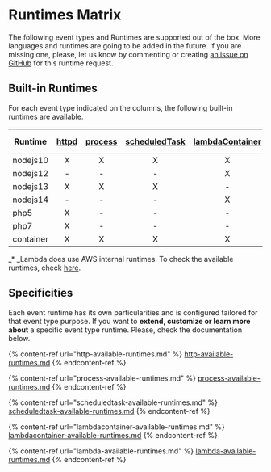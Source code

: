 # Runtimes Matrix

The following event types and Runtimes are supported out of the box. More languages and runtimes are going to be added in the future. If you are missing one, please, let us know by commenting or creating [an issue on GitHub](https://github.com/Hybridless/hybridless/issues) for this runtime request.

## Built-in Runtimes

For each event type indicated on the columns, the following built-in runtimes are available.

| **Runtime** | [httpd](../../api-reference/function-reference/function-type-httpd.md) | [process](../../api-reference/function-reference/function-type-process.md) | [scheduledTask](../../api-reference/function-reference/function-type-scheduledtask.md) | [lambdaContainer](../../api-reference/function-reference/function-type-lambdacontainer.md) | [lambda](../../api-reference/function-reference/function-type-lambda.md) \* |
| ----------- | :--------------------------------------------------------------------: | :------------------------------------------------------------------------: | :------------------------------------------------------------------------------------: | :----------------------------------------------------------------------------------------: | :-------------------------------------------------------------------------: |
| nodejs10    |                                    X                                   |                                      X                                     |                                            X                                           |                                              X                                             |                                      -                                      |
| nodejs12    |                                    -                                   |                                      -                                     |                                            -                                           |                                              X                                             |                                      -                                      |
| nodejs13    |                                    X                                   |                                      X                                     |                                            X                                           |                                              -                                             |                                      -                                      |
| nodejs14    |                                    -                                   |                                      -                                     |                                            -                                           |                                              X                                             |                                      -                                      |
| php5        |                                    X                                   |                                      -                                     |                                            -                                           |                                              -                                             |                                      -                                      |
| php7        |                                    X                                   |                                      -                                     |                                            -                                           |                                              -                                             |                                      -                                      |
| container   |                                    X                                   |                                      X                                     |                                            X                                           |                                              X                                             |                                      -                                      |

&#x20;_\* _Lambda does use AWS internal runtimes. To check the available runtimes, check [here](https://docs.aws.amazon.com/lambda/latest/dg/lambda-runtimes.html).

## Specificities &#x20;

Each event runtime has its own particularities and is configured tailored for that event type purpose. If you want to **extend, customize or learn more about** a specific event type runtime. Please, check the documentation below.

{% content-ref url="http-available-runtimes.md" %}
[http-available-runtimes.md](http-available-runtimes.md)
{% endcontent-ref %}

{% content-ref url="process-available-runtimes.md" %}
[process-available-runtimes.md](process-available-runtimes.md)
{% endcontent-ref %}

{% content-ref url="scheduledtask-available-runtimes.md" %}
[scheduledtask-available-runtimes.md](scheduledtask-available-runtimes.md)
{% endcontent-ref %}

{% content-ref url="lambdacontainer-available-runtimes.md" %}
[lambdacontainer-available-runtimes.md](lambdacontainer-available-runtimes.md)
{% endcontent-ref %}

{% content-ref url="lambda-available-runtimes.md" %}
[lambda-available-runtimes.md](lambda-available-runtimes.md)
{% endcontent-ref %}

